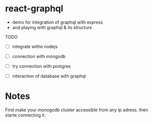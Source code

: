 # react-graphql

- demo for integration of graphql with express
- and playing with graphql & its structure


TODO

- [ ] integrate withe nodejs
- [ ] connection with mongodb
- [ ] try connection with postgres
- [ ] interaction of database with graphql


# Notes

 First make your monogodb cluster accessible from any ip adress. then starte connecting it.

